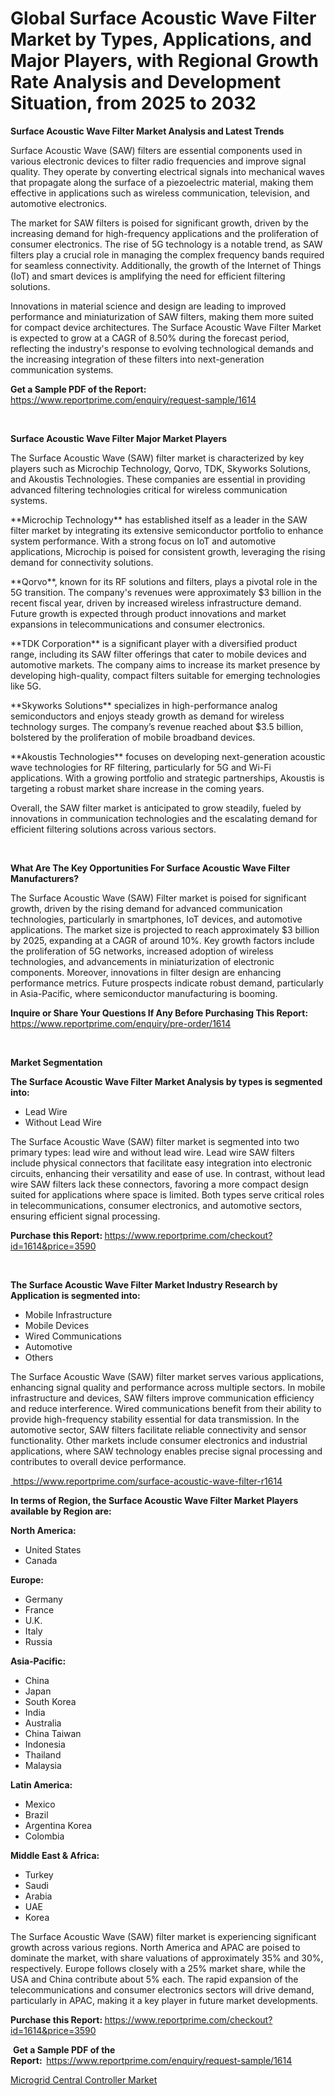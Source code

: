 <p><h1>Global Surface Acoustic Wave Filter Market by Types, Applications, and Major Players, with Regional Growth Rate Analysis and Development Situation, from 2025 to 2032</h1></p><p><strong>Surface Acoustic Wave Filter Market Analysis and Latest Trends</strong></p>
<p><p>Surface Acoustic Wave (SAW) filters are essential components used in various electronic devices to filter radio frequencies and improve signal quality. They operate by converting electrical signals into mechanical waves that propagate along the surface of a piezoelectric material, making them effective in applications such as wireless communication, television, and automotive electronics.</p><p>The market for SAW filters is poised for significant growth, driven by the increasing demand for high-frequency applications and the proliferation of consumer electronics. The rise of 5G technology is a notable trend, as SAW filters play a crucial role in managing the complex frequency bands required for seamless connectivity. Additionally, the growth of the Internet of Things (IoT) and smart devices is amplifying the need for efficient filtering solutions.</p><p>Innovations in material science and design are leading to improved performance and miniaturization of SAW filters, making them more suited for compact device architectures. The Surface Acoustic Wave Filter Market is expected to grow at a CAGR of 8.50% during the forecast period, reflecting the industry's response to evolving technological demands and the increasing integration of these filters into next-generation communication systems.</p></p>
<p><strong>Get a Sample PDF of the Report:&nbsp;</strong> <a href="https://www.reportprime.com/enquiry/request-sample/1614?utm_campaign=3257&utm_medium=2&utm_source=Github&utm_content=ia&utm_term=18032025&utm_id=surface-acoustic-wave-filter">https://www.reportprime.com/enquiry/request-sample/1614</a></p>
<p>&nbsp;</p>
<p><strong>Surface Acoustic Wave Filter Major Market Players</strong></p>
<p><p>The Surface Acoustic Wave (SAW) filter market is characterized by key players such as Microchip Technology, Qorvo, TDK, Skyworks Solutions, and Akoustis Technologies. These companies are essential in providing advanced filtering technologies critical for wireless communication systems.</p><p>**Microchip Technology** has established itself as a leader in the SAW filter market by integrating its extensive semiconductor portfolio to enhance system performance. With a strong focus on IoT and automotive applications, Microchip is poised for consistent growth, leveraging the rising demand for connectivity solutions.</p><p>**Qorvo**, known for its RF solutions and filters, plays a pivotal role in the 5G transition. The company's revenues were approximately $3 billion in the recent fiscal year, driven by increased wireless infrastructure demand. Future growth is expected through product innovations and market expansions in telecommunications and consumer electronics.</p><p>**TDK Corporation** is a significant player with a diversified product range, including its SAW filter offerings that cater to mobile devices and automotive markets. The company aims to increase its market presence by developing high-quality, compact filters suitable for emerging technologies like 5G.</p><p>**Skyworks Solutions** specializes in high-performance analog semiconductors and enjoys steady growth as demand for wireless technology surges. The company’s revenue reached about $3.5 billion, bolstered by the proliferation of mobile broadband devices.</p><p>**Akoustis Technologies** focuses on developing next-generation acoustic wave technologies for RF filtering, particularly for 5G and Wi-Fi applications. With a growing portfolio and strategic partnerships, Akoustis is targeting a robust market share increase in the coming years.</p><p>Overall, the SAW filter market is anticipated to grow steadily, fueled by innovations in communication technologies and the escalating demand for efficient filtering solutions across various sectors.</p></p>
<p>&nbsp;</p>
<p><strong>What Are The Key Opportunities For Surface Acoustic Wave Filter Manufacturers?</strong></p>
<p><p>The Surface Acoustic Wave (SAW) Filter market is poised for significant growth, driven by the rising demand for advanced communication technologies, particularly in smartphones, IoT devices, and automotive applications. The market size is projected to reach approximately $3 billion by 2025, expanding at a CAGR of around 10%. Key growth factors include the proliferation of 5G networks, increased adoption of wireless technologies, and advancements in miniaturization of electronic components. Moreover, innovations in filter design are enhancing performance metrics. Future prospects indicate robust demand, particularly in Asia-Pacific, where semiconductor manufacturing is booming.</p></p>
<p><strong>Inquire or Share Your Questions If Any Before Purchasing This Report:</strong> <a href="https://www.reportprime.com/enquiry/pre-order/1614?utm_campaign=3257&utm_medium=2&utm_source=Github&utm_content=ia&utm_term=18032025&utm_id=surface-acoustic-wave-filter">https://www.reportprime.com/enquiry/pre-order/1614</a></p>
<p>&nbsp;</p>
<p><strong>Market Segmentation</strong></p>
<p><strong>The Surface Acoustic Wave Filter Market Analysis by types is segmented into:</strong></p>
<p><ul><li>Lead Wire</li><li>Without Lead Wire</li></ul></p>
<p><p>The Surface Acoustic Wave (SAW) filter market is segmented into two primary types: lead wire and without lead wire. Lead wire SAW filters include physical connectors that facilitate easy integration into electronic circuits, enhancing their versatility and ease of use. In contrast, without lead wire SAW filters lack these connectors, favoring a more compact design suited for applications where space is limited. Both types serve critical roles in telecommunications, consumer electronics, and automotive sectors, ensuring efficient signal processing.</p></p>
<p><strong>Purchase this Report:&nbsp;</strong><a href="https://www.reportprime.com/checkout?id=1614&price=3590&utm_campaign=3257&utm_medium=2&utm_source=Github&utm_content=ia&utm_term=18032025&utm_id=surface-acoustic-wave-filter">https://www.reportprime.com/checkout?id=1614&price=3590</a></p>
<p>&nbsp;</p>
<p><strong>The Surface Acoustic Wave Filter Market Industry Research by Application is segmented into:</strong></p>
<p><ul><li>Mobile Infrastructure</li><li>Mobile Devices</li><li>Wired Communications</li><li>Automotive</li><li>Others</li></ul></p>
<p><p>The Surface Acoustic Wave (SAW) filter market serves various applications, enhancing signal quality and performance across multiple sectors. In mobile infrastructure and devices, SAW filters improve communication efficiency and reduce interference. Wired communications benefit from their ability to provide high-frequency stability essential for data transmission. In the automotive sector, SAW filters facilitate reliable connectivity and sensor functionality. Other markets include consumer electronics and industrial applications, where SAW technology enables precise signal processing and contributes to overall device performance.</p></p>
<p><a href="https://www.reportprime.com/surface-acoustic-wave-filter-r1614?utm_campaign=3257&utm_medium=2&utm_source=Github&utm_content=ia&utm_term=18032025&utm_id=surface-acoustic-wave-filter">&nbsp;https://www.reportprime.com/surface-acoustic-wave-filter-r1614</a></p>
<p><strong>In terms of Region, the Surface Acoustic Wave Filter Market Players available by Region are:</strong></p>
<p>
    <p> <strong> North America: </strong>
        <ul>
            <li>United States</li>
            <li>Canada</li>
        </ul>
        </p> 
    <p> <strong> Europe: </strong>
        <ul>
            <li>Germany</li>
            <li>France</li>
            <li>U.K.</li>
            <li>Italy</li>
            <li>Russia</li>
        </ul>
        </p> 
    <p> <strong> Asia-Pacific: </strong>
        <ul>
            <li>China</li>
            <li>Japan</li>
            <li>South Korea</li>
            <li>India</li>
            <li>Australia</li>
            <li>China Taiwan</li>
            <li>Indonesia</li>
            <li>Thailand</li>
            <li>Malaysia</li>
        </ul>
        </p> 
    <p> <strong> Latin America: </strong>
        <ul>
            <li>Mexico</li>
            <li>Brazil</li>
            <li>Argentina Korea</li>
            <li>Colombia</li>
        </ul>
        </p> 
    <p> <strong> Middle East & Africa: </strong>
        <ul>
            <li>Turkey</li>
            <li>Saudi</li>
            <li>Arabia</li>
            <li>UAE</li>
            <li>Korea</li>
        </ul>
    </p>
    </p>
<p><p>The Surface Acoustic Wave (SAW) filter market is experiencing significant growth across various regions. North America and APAC are poised to dominate the market, with share valuations of approximately 35% and 30%, respectively. Europe follows closely with a 25% market share, while the USA and China contribute about 5% each. The rapid expansion of the telecommunications and consumer electronics sectors will drive demand, particularly in APAC, making it a key player in future market developments.</p></p>
<p><strong>Purchase this Report: </strong><a href="https://www.reportprime.com/checkout?id=1614&price=3590&utm_campaign=3257&utm_medium=2&utm_source=Github&utm_content=ia&utm_term=18032025&utm_id=surface-acoustic-wave-filter">https://www.reportprime.com/checkout?id=1614&price=3590</a></p>
<p>&nbsp;<strong>Get a Sample PDF of the Report:&nbsp;&nbsp;</strong><a href="https://www.reportprime.com/enquiry/request-sample/1614?utm_campaign=3257&utm_medium=2&utm_source=Github&utm_content=ia&utm_term=18032025&utm_id=surface-acoustic-wave-filter">https://www.reportprime.com/enquiry/request-sample/1614</a></p>
<p><strong></strong></p>
<p><p><a href="https://github.com/ranewknaller/Market-Research-Report-List-1/blob/main/microgrid-central-controller-market.md?utm_campaign=3257&utm_medium=2&utm_source=Github&utm_content=ia&utm_term=18032025&utm_id=surface-acoustic-wave-filter">Microgrid Central Controller Market</a></p></p>